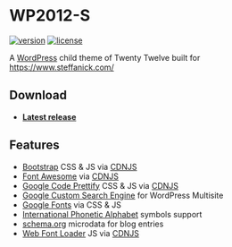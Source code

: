 # WP2012-S

[![version][version-badge]][CHANGELOG] [![license][license-badge]][LICENSE]

A [WordPress] child theme of Twenty Twelve built for https://www.steffanick.com/

## Download
* [**Latest release**](https://github.com/AdamSteffanick/wp2012-s/releases/latest)

## Features
* [Bootstrap] CSS & JS via [CDNJS]
* [Font Awesome] via [CDNJS]
* [Google Code Prettify] CSS & JS via [CDNJS]
* [Google Custom Search Engine] for WordPress Multisite
* [Google Fonts] via CSS & JS
* [International Phonetic Alphabet] symbols support
* [schema.org] microdata for blog entries
* [Web Font Loader] JS via [CDNJS]

[CHANGELOG]: ./CHANGELOG.md
[version-badge]: https://img.shields.io/badge/wp2012--s-v0.10.2-0038e2.svg?style=flat-square

[LICENSE]: ./LICENSE
[license-badge]: https://img.shields.io/badge/license-GPL--2.0-0038e2.svg?style=flat-square

[Bootstrap]: http://getbootstrap.com/
[CDNJS]: https://cdnjs.com/
[Font Awesome]: http://fontawesome.io/
[Google Code Prettify]: https://github.com/google/code-prettify
[Google Custom Search Engine]: https://developers.google.com/custom-search/
[Google Fonts]: https://fonts.google.com/
[International Phonetic Alphabet]: https://www.internationalphoneticassociation.org/content/ipa-chart
[schema.org]: https://schema.org/
[Web Font Loader]: https://github.com/typekit/webfontloader
[WordPress]: https://wordpress.org/